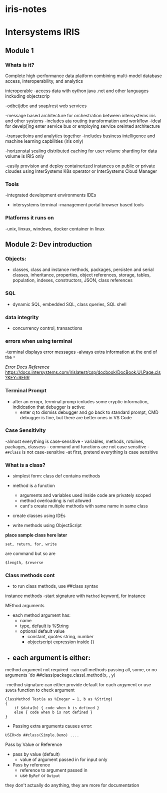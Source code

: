 # iris-notes

# Intersystems IRIS

## Module 1

### Whats is it?

Complete high-performance data platform combining multi-model database access, interoperability, and analytics

interoperable
-access data with oython java .net and other languages inckuding objectscrip

-odbc/jdbc and soap/rest web services

-message based architecture for orchestration between intersystems iris and other systems
-includes ata routing transformation and workflow
-ideal for develp[ing enter service bus or employing service oreinted architecture

-transactioins and analytics together
-includes business intelligence and machine learning capbilities (iris only)

-horizonstal scaling
	distributed caching for user volume
	sharding for data volume is IRIS only
	
-easily provision and deploy containerized instances on public or private cloudes using InterSystems K8s operator or InterSystems Cloud Manager

###  Tools

-integrated development environments
	IDEs
- intersystems terminal
-management portal
		browser based tools
		
		
### Platforms it runs on
-unix, linxux, windows, docker container in linux


## Module 2: Dev introduction

### Objects:
- classes, class and instance methods, packages, persisten and serial classes, inheritance, properties, object references, storage, tables, population, indexes, constructors, JSON, class references

### SQL
- dynamic SQL, embedded SQL, class queries, SQL shell
### data integrity
- concurrency control, transactions

### errors when using terminal

-terminal displays error messages
-always extra information at the end of the `*`

*Error Docs Reference*
https://docs.intersystems.com/irislatest/csp/docbook/DocBook.UI.Page.cls?KEY=RERR

### Terminal Prompt
- after an erropr, terminal promp icnludes some cryptic information, indidcation that debugger is active:
    - enter q to dismiss debugger and go back to standard prompt, CMD debugger is fine, but there are better ones in VS Code

### Case Sensitivity
-almost everything is case-sensitive
    - variables, methods, rotuines, packages, classess
    - command and functions are not case sensitive
    - `##class` is not case-sensitive
-at first, pretend everything is case sensitive

### What is a class?
- simplest form: class def contains methods
- method is a function
    - arguments and variables used inside code are privately scoped
    - method overloading is not allowed
    - cant's create multiple methods with same name in same class

- create classes using IDEs
- write methods using ObjectScript

**place sample class here later**
```
set, return, for, write
```
are command but so are
```
$length, $reverse
```

### Class methods cont

- to run class methods, use ##class syntax

instance methods
-start signature with `Method` keyword, for instance

MEthod arguments
- each method argument has:
    - name
    - type, default is %String
    - optional default value
        - constant, quotes string, number
        - objectscript expression inside {}
- each argument is either:
    -

method argument not required
-can call methods passing all, some, or no arguments
`do ##class(package.class).method(x, , y)

-method signature can either provide default for each argyment or use `$Data` function to check argument
```
ClassMethod Test(a as %Ineger = 1, b as %String)
{
    if $data(b) { code when b is defined }
    else { code when b is not defined }
}
```
- Passing extra arguments causes error:
```
USER>do ##class(Simple.Demo) .... 
```

Pass by Value or Reference

- pass by value (default)
    - value of argument passed in for input only
- Pass by reference
    - reference to argument passed in
    - use `ByRef` or `Output`

they don't actually do anything, they are more for documentation

